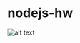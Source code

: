 # nodejs-hw

![alt text](https://github.com/[AlexSytsenko]/[nodejs-hw]/blob/[main]/Screenshot_1.jpg?raw=true)

